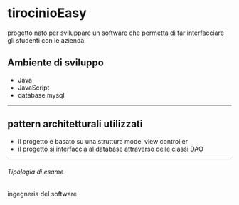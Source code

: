 #                              tirocinioEasy
progetto nato per sviluppare un software che permetta di far interfacciare gli studenti con le azienda.
##  


## Ambiente di sviluppo
- Java 
- JavaScript 
- database mysql
----------------------------------------------------------------------
## pattern architetturali utilizzati
- il progetto è basato su una struttura model view controller
- il progetto si interfaccia al database attraverso delle classi DAO
------------------------------------------------------------------------

###### Tipologia di esame
ingegneria del software  
